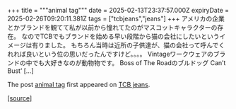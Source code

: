 +++
title = """animal tag"""
date = 2025-02-13T23:37:57.000Z
expiryDate = 2025-02-26T09:20:11.381Z
tags = ["tcbjeans","jeans"]
+++
アメリカの企業とかブランドを観てて私が以前から憧れてたのがマスコットキャラクターの存在。 なのでTCBでもブランドを始める早い段階から猫の会社にしたいというイメージは有りました。 もちろん当時は近所の子供達が、猫の会社って呼んでくれれば良いという位の思いだったんですけど。。。。 Vintageワークウェアのブランドの中でも大好きなのが動物物です。 Boss of The Roadのブルドッグ Can’t Bust’ \[…\]

The post [animal tag](http://tcbjeans.com/2025/02/14/51235) first appeared on [TCB jeans](http://tcbjeans.com).

[[source]](http://tcbjeans.com/2025/02/14/51235)
